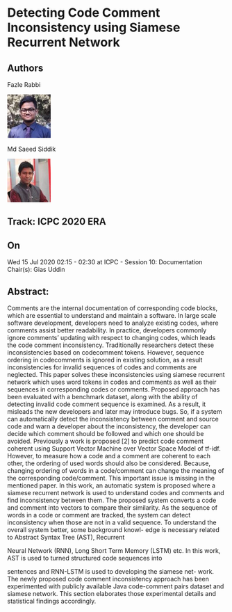  # Detecting Code Comment Inconsistency using Siamese Recurrent Network


 ## Authors

 Fazle Rabbi

 ![Authors Avatar](./image1.jpg)

  Md Saeed Siddik

![Authors Avatar](./image2.jpg)


 ## Track:  ICPC 2020 ERA


## On
Wed 15 Jul 2020 02:15 - 02:30 at ICPC - Session 10: Documentation Chair(s): Gias Uddin


## Abstract:

Comments are the internal documentation of corresponding code blocks, which are essential to understand and maintain a software. In large scale software development, developers need to analyze existing codes, where comments assist better readability. In practice, developers commonly ignore comments’ updating with respect to changing codes, which leads the code comment inconsistency. Traditionally researchers detect these inconsistencies based on codecomment tokens. However, sequence ordering in codecomments is ignored in existing solution, as a result inconsistencies for invalid sequences of codes and comments are neglected. This paper solves these inconsistencies using siamese recurrent network which uses word tokens in codes and comments as well as their sequences in corresponding codes or comments. Proposed approach has been evaluated with a benchmark dataset, along with the ability of detecting invalid code comment sequence is examined.
As a result, it misleads the new developers and later may introduce
bugs. So, if a system can automatically detect the inconsistency
between comment and source code and warn a developer about the
inconsistency, the developer can decide which comment should be
followed and which one should be avoided.
Previously a work is proposed [2] to predict code comment
coherent using Support Vector Machine over Vector Space Model of
tf-idf. However, to measure how a code and a comment are coherent
to each other, the ordering of used words should also be considered.
Because, changing ordering of words in a code/comment can change
the meaning of the corresponding code/comment. This important
issue is missing in the mentioned paper.
In this work, an automatic system is proposed where a siamese
recurrent network is used to understand codes and comments and
find inconsistency between them. The proposed system converts a
code and comment into vectors to compare their similarity. As the
sequence of words in a code or comment are tracked, the system
can detect inconsistency when those are not in a valid sequence.
To understand the overall system better, some background knowl-
edge is necessary related to Abstract Syntax Tree (AST), Recurrent

Neural Network (RNN), Long Short Term Memory (LSTM) etc. In
this work, AST is used to turned structured code sequences into

sentences and RNN-LSTM is used to developing the siamese net-
work.
The newly proposed code comment inconsistency approach has
been experimented with publicly available Java code-comment
pairs dataset and siamese network. This section elaborates those
experimental details and statistical findings accordingly.